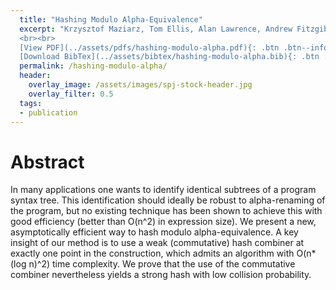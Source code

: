 ```yaml
---
  title: "Hashing Modulo Alpha-Equivalence"
  excerpt: "Krzysztof Maziarz, Tom Ellis, Alan Lawrence, Andrew Fitzgibbon, Simon Peyton Jones <br><br> Published in <em>ACM SIGPLAN Conference on Programming Language Design and Implementation (PLDI'21)</em>
  <br><br>
  [View PDF](../assets/pdfs/hashing-modulo-alpha.pdf){: .btn .btn--info ..btn--large}
  [Download BibTex](../assets/bibtex/hashing-modulo-alpha.bib){: .btn .btn--info ..btn--large}"
  permalink: /hashing-modulo-alpha/
  header:
    overlay_image: /assets/images/spj-stock-header.jpg
    overlay_filter: 0.5
  tags:
  - publication
---
```



# Abstract
In many applications one wants to identify identical subtrees of a program syntax tree.  This identification should ideally be robust to alpha-renaming of the program, but no existing technique has been shown to achieve this with good efficiency (better than O(n^2) in expression size). We present a new, asymptotically efficient way to hash modulo alpha-equivalence. A key insight of our method is to use a weak (commutative) hash combiner at exactly one point in the construction, which admits an algorithm with O(n*(log n)^2) time complexity. We prove that the use of the commutative combiner nevertheless yields a strong hash with low collision probability.
